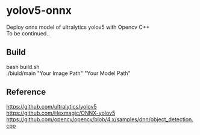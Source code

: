 # yolov5-onnx
Deploy onnx model of ultralytics yolov5 with Opencv C++  
To be continued..


## Build
bash build.sh  
./biuld/main "Your Image Path" "Your Model Path"

## Reference
https://github.com/ultralytics/yolov5  
https://github.com/Hexmagic/ONNX-yolov5  
https://github.com/opencv/opencv/blob/4.x/samples/dnn/object_detection.cpp
